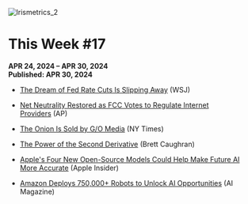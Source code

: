 ![Irismetrics_2](https://github.com/MLiserb/Public_articles/assets/144083324/e3196f91-edac-45b2-9df9-0d58594fe274)

# This Week #17

**APR 24, 2024 – APR 30, 2024**
<br>**Published: APR 30, 2024**

- [The Dream of Fed Rate Cuts Is Slipping Away](https://www.wsj.com/economy/central-banking/the-dream-of-fed-rate-cuts-is-slipping-away-55903ca5?mod=economy_feat1_central-banking_pos2) (WSJ)
    
- [Net Neutrality Restored as FCC Votes to Regulate Internet Providers](https://apnews.com/article/net-neutrality-fcc-broadband-regulation-cc8421bc4f11a3e0f6ffc22c358fbfd0) (AP)
    
- [The Onion Is Sold by G/O Media](https://www.nytimes.com/2024/04/25/business/media/the-onion-sold.html) (NY Times)
    
- [The Power of the Second Derivative](https://x.com/FundamentEdge/status/1782818466237673971) (Brett Caughran)
    
- [Apple's Four New Open-Source Models Could Help Make Future AI More Accurate](https://appleinsider.com/articles/24/04/24/apples-four-new-open-source-models-could-help-make-future-ai-more-accurate) (Apple Insider)
    
- [Amazon Deploys 750,000+ Robots to Unlock AI Opportunities](https://aimagazine.com/machine-learning/amazon-deploys-750-000-robots-to-unlock-ai-opportunities) (AI Magazine)

